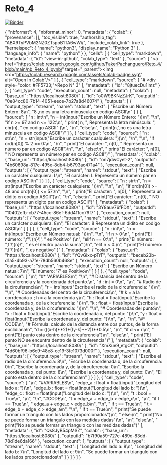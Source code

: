 
# Reto_4

[![Binder](https://mybinder.org/badge_logo.svg)](https://mybinder.org/v2/git/https%3A%2F%2Fgithub.com%2FFakerPachanguero%2FReto_4/main?labpath=nb_Repo_4.ipynb)

{
  "nbformat": 4,
  "nbformat_minor": 0,
  "metadata": {
    "colab": {
      "provenance": [],
      "toc_visible": true,
      "authorship_tag": "ABX9TyPVbM2NZ0ZTspoB1TA6wWi/",
      "include_colab_link": true
    },
    "kernelspec": {
      "name": "python3",
      "display_name": "Python 3"
    },
    "language_info": {
      "name": "python"
    }
  },
  "cells": [
    {
      "cell_type": "markdown",
      "metadata": {
        "id": "view-in-github",
        "colab_type": "text"
      },
      "source": [
        "<a href=\"https://colab.research.google.com/github/FakerPachanguero/Reto_4/blob/main/nb_Reto_4.ipynb\" target=\"_parent\"><img src=\"https://colab.research.google.com/assets/colab-badge.svg\" alt=\"Open In Colab\"/></a>"
      ]
    },
    {
      "cell_type": "markdown",
      "source": [
        "# <div style=\"color: #FF5733;\">Repo N° 3</div>"
      ],
      "metadata": {
        "id": "8jtuecDu1Imz"
      }
    },
    {
      "cell_type": "code",
      "execution_count": null,
      "metadata": {
        "colab": {
          "base_uri": "https://localhost:8080/"
        },
        "id": "o0W9BKNzZJrK",
        "outputId": "0e84cc80-7b14-4051-eece-7b27a8d46074"
      },
      "outputs": [
        {
          "output_type": "stream",
          "name": "stdout",
          "text": [
            "Escribe un Número Entero: 8\n",
            "8 ,no es una letra minuscula en codigo ASCII\n"
          ]
        }
      ],
      "source": [
        "n : int\n",
        "n = int(input(\"Escribe un Número Entero: \"))\n",
        "\n",
        "if n >= 97 and n <= 122:\n",
        "    print( n, \", Representa la letra minúscula: \", chr(n), \" en codigo ASCII\" )\n",
        "\n",
        "else:\n",
        "    print(n,\",no es una letra minuscula en codigo ASCII\")"
      ]
    },
    {
      "cell_type": "code",
      "source": [
        "n : str\n",
        "n = str(input(\"Escribe un carácter cualquiera: \"))\n",
        "\n",
        "\n",
        "if  ord(n[0]) % 2 == 0:\n",
        "\n",
        "    print(\"El carácter: \", n[0], \" Representa un número par en codigo ASCII\")\n",
        "\n",
        "else:\n",
        "    print(\"El carácter: \", n[0], \" NO representa un número par en codigo ASCII\")"
      ],
      "metadata": {
        "colab": {
          "base_uri": "https://localhost:8080/"
        },
        "id": "on7jdwCyet-2",
        "outputId": "4b60698a-817c-495e-8db4-b6793ac471a4"
      },
      "execution_count": null,
      "outputs": [
        {
          "output_type": "stream",
          "name": "stdout",
          "text": [
            "Escribe un carácter cualquiera: L\n",
            "El carácter:  L  Representa un número par en codigo ASCII\n"
          ]
        }
      ]
    },
    {
      "cell_type": "code",
      "source": [
        "n : str\n",
        "n = str(input(\"Escribe un carácter cualquiera: \"))\n",
        "\n",
        "\n",
        "if  ord(n[0]) >= 48 and ord(n[0]) <= 57:\n",
        "\n",
        "    print(\"El carácter: \", n[0], \" Representa un didito en codigo ASCII\")\n",
        "\n",
        "else:\n",
        "    print(\"El carácter: \", n[0], \" NO representa un digito par en codigo ASCII\")"
      ],
      "metadata": {
        "colab": {
          "base_uri": "https://localhost:8080/"
        },
        "id": "3Y8auv76fFDX",
        "outputId": "10402efb-cb77-45cc-86ef-6dd411cc79f7"
      },
      "execution_count": null,
      "outputs": [
        {
          "output_type": "stream",
          "name": "stdout",
          "text": [
            "Escribe un carácter cualquiera: 8\n",
            "El carácter:  8  Representa un didito en codigo ASCII\n"
          ]
        }
      ]
    },
    {
      "cell_type": "code",
      "source": [
        "n : int\n",
        "n = int(input(\"Escribe un Número natual: \"))\n",
        "\n",
        "if n > 0:\n",
        "   print(\"El número: \",f'\\'{n}\\'', \" es Positivo\" )\n",
        "elif n == 0:\n",
        "    print(\"El número: \",f'\\'{n}\\'', \" es el neutro para la suma\" )\n",
        "elif n < 0:\n",
        "    print(\"El número: \",f'\\'{n}\\'', \", es negativo\" )"
      ],
      "metadata": {
        "colab": {
          "base_uri": "https://localhost:8080/"
        },
        "id": "YQvGixx-pTrT",
        "outputId": "beceb23b-d1a5-4b93-a7fe-78db560b468e"
      },
      "execution_count": null,
      "outputs": [
        {
          "output_type": "stream",
          "name": "stdout",
          "text": [
            "Escribe un Número natual: 7\n",
            "El número:  '7'  es Positivo\n"
          ]
        }
      ]
    },
    {
      "cell_type": "code",
      "source": [
        "\n",
        "#* VARIABLES\n",
        "\n",
        "# Distancia del centro de la circuferencia y la coordenada del punto.\n",
        "d : int = 0\n",
        "\n",
        "# Radio de la circuferencia\n",
        "r = int(input(\"Escribe el radio de la circuferencia: \"))\n",
        "\n",
        "# Coordenadas del centro de la circuferencia\n",
        "# k = a la corrdenada x ; h = a la coordenda y\n",
        "h : float = float(input(\"Escribe la coordenada x, de la circuferencia: \"))\n",
        "k : float = float(input(\"Escribe la coordenada y, de la circuferencia: \"))\n",
        "\n",
        "# Coordenadas del punto\n",
        "x : float = float(input(\"Escribe la coordenada x, del punto: \"))\n",
        "y : float = float(input(\"Escribe la coordenada y, del punto: \"))\n",
        "\n",
        "\n",
        "#* CODE\n",
        "# Fórmula: calculo de la distancia entre dos puntos, de la forma euclidiana\n",
        "d = (((x-h)**2)+((y-k)**2))**0.5\n",
        "\n",
        "if d <= r:\n",
        "    print(\"El punto esta dentro de la circuferencia\")\n",
        "else:\n",
        "    print(\"El punto NO se encuntra dentro de la circuferencia\")"
      ],
      "metadata": {
        "colab": {
          "base_uri": "https://localhost:8080/"
        },
        "id": "XmXue9_etgOl",
        "outputId": "4d60bf96-b6c9-48e8-cc19-3fc1073d000f"
      },
      "execution_count": null,
      "outputs": [
        {
          "output_type": "stream",
          "name": "stdout",
          "text": [
            "Escribe el radio de la circuferencia: 8\n",
            "Escribe la coordenada x, de la circuferencia: 0\n",
            "Escribe la coordenada y, de la circuferencia: 0\n",
            "Escribe la coordenada x, del punto: 8\n",
            "Escribe la coordenada y, del punto: 0\n",
            "El punto esta dentro de la circuferencia\n"
          ]
        }
      ]
    },
    {
      "cell_type": "code",
      "source": [
        "\n",
        "#VARIABLES\n",
        "edge_a : float = float(input(\"Longitud del lado a: \"))\n",
        "edge_b : float = float(input(\"Longitud del lado b: \"))\n",
        "edge_c : float = float(input(\"Longitud del lado c: \"))\n",
        "\n",
        "t : bool = True\n",
        "\n",
        "\n",
        "#CODE\n",
        "t = edge_a + edge_b > edge_c\n",
        "\n",
        "if t == True:\n",
        "    edge_a + edge_c > edge_b\n",
        "\n",
        "    if t == True:\n",
        "        t = edge_b + edge_c > edge_a\n",
        "\n",
        "        if t == True:\n",
        "            print(\"Se puede formar un triangulo con los lados proporcionados\")\n",
        "        else:\n",
        "            print(\"No se puede formar un triangulo con las medidas dadas\")\n",
        "\n",
        "else:\n",
        "    print(\"No se puede formar un triangulo con las medidas dadas\")"
      ],
      "metadata": {
        "id": "Qs8JyB54pMSZ",
        "colab": {
          "base_uri": "https://localhost:8080/"
        },
        "outputId": "b7f90a59-727e-489d-83dd-78d1de6da166"
      },
      "execution_count": 1,
      "outputs": [
        {
          "output_type": "stream",
          "name": "stdout",
          "text": [
            "Longitud del lado a: 8\n",
            "Longitud del lado b: 7\n",
            "Longitud del lado c: 9\n",
            "Se puede formar un triangulo con los lados proporcionados\n"
          ]
        }
      ]
    }
  ]
}
